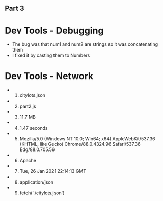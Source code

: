 ## Part 3
# Dev Tools - Debugging
* The bug was that num1 and num2 are strings so it was concatenating them
* I fixed it by casting them to Numbers

# Dev Tools - Network
* 1. citylots.json
* 2. part2.js
* 3. 11.7 MB
* 4. 1.47 seconds 
* 5. Mozilla/5.0 (Windows NT 10.0; Win64; x64) AppleWebKit/537.36 (KHTML, like Gecko) Chrome/88.0.4324.96 Safari/537.36 Edg/88.0.705.56
* 6. Apache
* 7. Tue, 26 Jan 2021 22:14:13 GMT
* 8. application/json
* 9. fetch('./citylots.json')